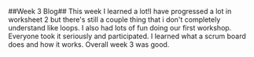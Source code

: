 ##Week 3 Blog##
This week I learned a lot!I have progressed a lot in worksheet 2 but there's still a couple thing that i don't completely understand like loops. I also had lots of fun doing our first workshop. Everyone took it seriously and participated. I learned what a scrum board does and how it works. Overall week 3 was good.